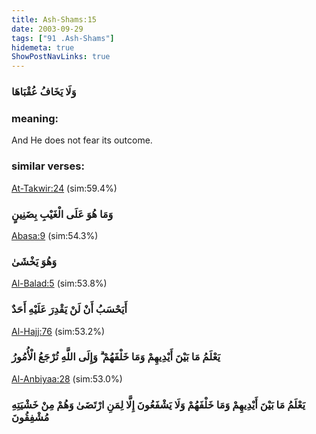 ```yaml
---
title: Ash-Shams:15
date: 2003-09-29
tags: ["91 .Ash-Shams"]
hidemeta: true 
ShowPostNavLinks: true 
---
```

### وَلَا يَخَافُ عُقْبَاهَا
### meaning: 
And He does not fear its outcome.
### similar verses: 

[At-Takwir:24](/81/24) (sim:59.4%)

### وَمَا هُوَ عَلَى الْغَيْبِ بِضَنِينٍ

[Abasa:9](/80/9) (sim:54.3%)

### وَهُوَ يَخْشَىٰ

[Al-Balad:5](/90/5) (sim:53.8%)

### أَيَحْسَبُ أَنْ لَنْ يَقْدِرَ عَلَيْهِ أَحَدٌ

[Al-Hajj:76](/22/76) (sim:53.2%)

### يَعْلَمُ مَا بَيْنَ أَيْدِيهِمْ وَمَا خَلْفَهُمْ ۗ وَإِلَى اللَّهِ تُرْجَعُ الْأُمُورُ

[Al-Anbiyaa:28](/21/28) (sim:53.0%)

### يَعْلَمُ مَا بَيْنَ أَيْدِيهِمْ وَمَا خَلْفَهُمْ وَلَا يَشْفَعُونَ إِلَّا لِمَنِ ارْتَضَىٰ وَهُمْ مِنْ خَشْيَتِهِ مُشْفِقُونَ
